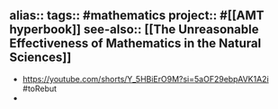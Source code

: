 alias::
tags:: #mathematics 
project:: #[[AMT hyperbook]] 
see-also:: [[The Unreasonable Effectiveness of Mathematics in the Natural Sciences]]
-
- https://youtube.com/shorts/Y_5HBiErO9M?si=5aOF29ebpAVK1A2i #toRebut
-
